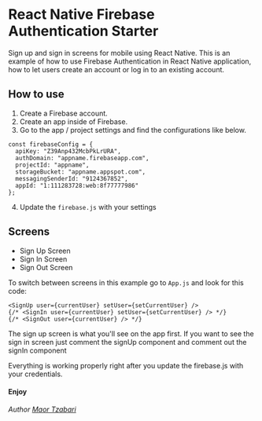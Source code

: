 React Native Firebase Authentication Starter
=====================================

Sign up and sign in screens for mobile using React Native.
This is an example of how to use Firebase Authentication in React Native application, how to let users create an account or log in to an existing account.

How to use
----------

1. Create a Firebase account.
2. Create an app inside of Firebase.
3. Go to the app / project settings and find the configurations like below.


```
const firebaseConfig = {
  apiKey: "Z39Anp432McbPkLrURA",
  authDomain: "appname.firebaseapp.com",
  projectId: "appname",
  storageBucket: "appname.appspot.com",
  messagingSenderId: "9124367852",
  appId: "1:111283728:web:8f77777986"
};
```
4. Update the `firebase.js` with your settings  


Screens
------------

- Sign Up Screen
- Sign In Screen
- Sign Out Screen

To switch between screens in this example go to `App.js` and look for this code:
```
<SignUp user={currentUser} setUser={setCurrentUser} />
{/* <SignIn user={currentUser} setUser={setCurrentUser} /> */}
{/* <SignOut user={currentUser} /> */}
```

The sign up screen is what you'll see on the app first.
If you want to see the sign in screen just comment the signUp component and comment out the signIn component

Everything is working properly right after you update the firebase.js with your credentials.

#### Enjoy

*Author [Maor Tzabari](https://oritzio.com/)*